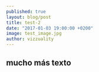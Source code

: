 ```yaml
---
published: true
layout: blog/post
title: test-2
date: "2017-01-03 19:00:00 +0200"
image: test_image.jpg
author: vizzuality
---
```

## mucho más texto

